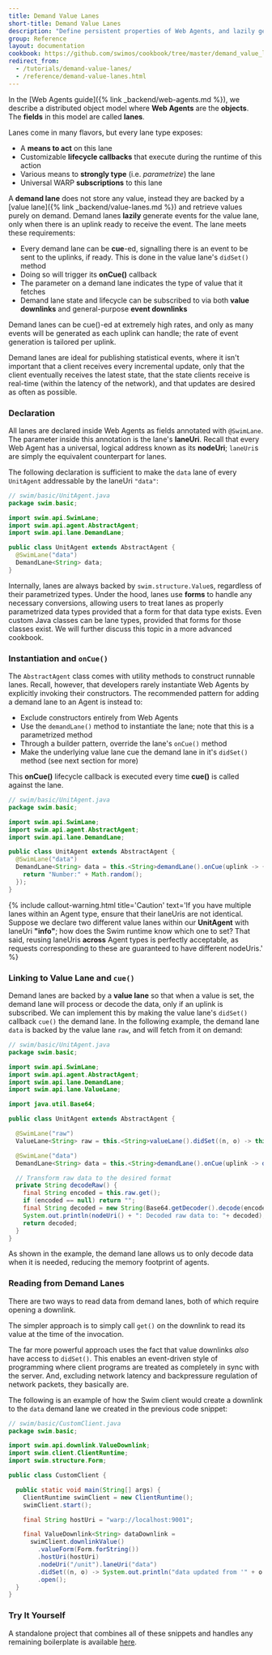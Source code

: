 ```yaml
---
title: Demand Value Lanes
short-title: Demand Value Lanes
description: "Define persistent properties of Web Agents, and lazily generate events on state changes."
group: Reference
layout: documentation
cookbook: https://github.com/swimos/cookbook/tree/master/demand_value_lanes
redirect_from:
  - /tutorials/demand-value-lanes/
  - /reference/demand-value-lanes.html
---
```


In the [Web Agents guide]({% link _backend/web-agents.md %}), we describe a distributed object model where **Web Agents** are the **objects**. The **fields** in this model are called **lanes**.

Lanes come in many flavors, but every lane type exposes:

- A **means to act** on this lane
- Customizable **lifecycle callbacks** that execute during the runtime of this action
- Various means to **strongly type** (i.e. *parametrize*) the lane
- Universal WARP **subscriptions** to this lane

A **demand lane** does not store any value, instead they are backed by a [value lane]({% link _backend/value-lanes.md %}) and retrieve values purely on demand. Demand lanes **lazily** generate events for the value lane, only when there is an uplink ready to receive the event. The lane meets these requirements: 

- Every demand lane can be **cue**-ed, signalling there is an event to be sent to the uplinks, if ready. This is done in the value lane's `didSet()` method
- Doing so will trigger its **onCue()** callback
- The parameter on a demand lane indicates the type of value that it fetches
- Demand lane state and lifecycle can be subscribed to via both **value downlinks** and general-purpose **event downlinks**

Demand lanes can be cue()-ed at extremely high rates, and only as many events will be generated as each uplink can handle; the rate of event generation is tailored per uplink.

Demand lanes are ideal for publishing statistical events, where it isn't important that a client receives every incremental update, only that the client eventually receives the latest state, that the state clients receive is real-time (within the latency of the network), and that updates are desired as often as possible.

### Declaration

All lanes are declared inside Web Agents as fields annotated with `@SwimLane`. The parameter inside this annotation is the lane's **laneUri**. Recall that every Web Agent has a universal, logical address known as its **nodeUri**; `laneUri`s are simply the equivalent counterpart for lanes.

The following declaration is sufficient to make the `data` lane of every `UnitAgent` addressable by the laneUri `"data"`:

```java
// swim/basic/UnitAgent.java
package swim.basic;

import swim.api.SwimLane;
import swim.api.agent.AbstractAgent;
import swim.api.lane.DemandLane;

public class UnitAgent extends AbstractAgent { 
  @SwimLane("data")
  DemandLane<String> data;
}
```

Internally, lanes are always backed by `swim.structure.Value`s, regardless of their parametrized types. Under the hood, lanes use **forms** to handle any necessary conversions, allowing users to treat lanes as properly parametrized data types provided that a form for that data type exists. Even custom Java classes can be lane types, provided that forms for those classes exist. We will further discuss this topic in a more advanced cookbook.

### Instantiation and `onCue()`

The `AbstractAgent` class comes with utility methods to construct runnable lanes. Recall, however, that developers rarely instantiate Web Agents by explicitly invoking their constructors. The recommended pattern for adding a demand lane to an Agent is instead to:

- Exclude constructors entirely from Web Agents
- Use the `demandLane()` method to instantiate the lane; note that this is a parametrized method
- Through a builder pattern, override the lane's `onCue()` method
- Make the underlying value lane cue the demand lane in it's `didSet()` method (see next section for more)

This **onCue()** lifecycle callback is executed every time **cue()** is called against the lane.

```java
// swim/basic/UnitAgent.java
package swim.basic;

import swim.api.SwimLane;
import swim.api.agent.AbstractAgent;
import swim.api.lane.DemandLane;

public class UnitAgent extends AbstractAgent {
  @SwimLane("data")
  DemandLane<String> data = this.<String>demandLane().onCue(uplink -> {
    return "Number:" + Math.random();
  });
}
```

{% include callout-warning.html title='Caution' text='If you have multiple lanes within an Agent type, ensure that their laneUris are not identical. Suppose we declare two different value lanes within our <strong>UnitAgent</strong> with laneUri <strong>"info"</strong>; how does the Swim runtime know which one to set? That said, reusing laneUris <strong>across</strong> Agent types is perfectly acceptable, as requests corresponding to these are guaranteed to have different nodeUris.' %}

### Linking to Value Lane and `cue()`

Demand lanes are backed by a **value lane** so that when a value is set, the demand lane will process or decode the data, only if an uplink is subscribed. We can implement this by making the value lane's `didSet()` callback `cue()` the demand lane. In the following example, the demand lane `data` is backed by the value lane `raw`, and will fetch from it on demand:

```java
// swim/basic/UnitAgent.java
package swim.basic;

import swim.api.SwimLane;
import swim.api.agent.AbstractAgent;
import swim.api.lane.DemandLane;
import swim.api.lane.ValueLane;

import java.util.Base64;

public class UnitAgent extends AbstractAgent {

  @SwimLane("raw")
  ValueLane<String> raw = this.<String>valueLane().didSet((n, o) -> this.data.cue());

  @SwimLane("data")
  DemandLane<String> data = this.<String>demandLane().onCue(uplink -> decodeRaw());

  // Transform raw data to the desired format
  private String decodeRaw() {
    final String encoded = this.raw.get();
    if (encoded == null) return "";
    final String decoded = new String(Base64.getDecoder().decode(encoded.getBytes()));
    System.out.println(nodeUri() + ": Decoded raw data to: "+ decoded);
    return decoded;
  }
}
```

As shown in the example, the demand lane allows us to only decode data when it is needed, reducing the memory footprint of agents.

### Reading from Demand Lanes

There are two ways to read data from demand lanes, both of which require opening a downlink.

The simpler approach is to simply call `get()` on the downlink to read its value at the time of the invocation.

The far more powerful approach uses the fact that value downlinks *also* have access to `didSet()`. This enables an event-driven style of programming where client programs are treated as completely in sync with the server. And, excluding network latency and backpressure regulation of network packets, they basically are.

The following is an example of how the Swim client would create a downlink to the `data` demand lane we created in the previous code snippet:

```java
// swim/basic/CustomClient.java
package swim.basic;

import swim.api.downlink.ValueDownlink;
import swim.client.ClientRuntime;
import swim.structure.Form;

public class CustomClient {

  public static void main(String[] args) {
    ClientRuntime swimClient = new ClientRuntime();
    swimClient.start();

    final String hostUri = "warp://localhost:9001";

    final ValueDownlink<String> dataDownlink =
      swimClient.downlinkValue()
        .valueForm(Form.forString())
        .hostUri(hostUri)
        .nodeUri("/unit").laneUri("data")
        .didSet((n, o) -> System.out.println("data updated from '" + o + "' to '" + n + "'"))
        .open();
  }
}
```

### Try It Yourself

A standalone project that combines all of these snippets and handles any remaining boilerplate is available [here](https://github.com/swimos/cookbook/tree/master/demand_value_lanes).

